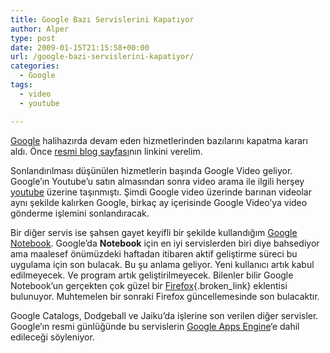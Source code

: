 ```yaml
---
title: Google Bazı Servislerini Kapatıyor
author: Alper
type: post
date: 2009-01-15T21:15:58+00:00
url: /google-bazi-servislerini-kapatiyor/
categories:
  - Google
tags:
  - video
  - youtube

---
```

[Google][1] halihazırda devam eden hizmetlerinden bazılarını kapatma kararı aldı. Önce [resmi blog sayfası][2]nın linkini verelim. 

Sonlandırılması düşünülen hizmetlerin başında Google Video geliyor. Google&#8217;ın Youtube&#8217;u satın almasından sonra video arama ile ilgili herşey [youtube][3] üzerine taşınmıştı. Şimdi Google video üzerinde barınan videolar aynı şekilde kalırken Google, birkaç ay içerisinde Google Video&#8217;ya video gönderme işlemini sonlandıracak. 

Bir diğer servis ise şahsen gayet keyifli bir şekilde kullandığım [Google Notebook][4]. Google&#8217;da **Notebook** için en iyi servislerden biri diye bahsediyor ama maalesef önümüzdeki haftadan itibaren aktif geliştirme süreci bu uygulama için son bulacak. Bu şu anlama geliyor. Yeni kullanıcı artık kabul edilmeyecek. Ve program artık geliştirilmeyecek. Bilenler bilir Google Notebook&#8217;un gerçekten çok güzel bir [Firefox][5]{.broken_link} eklentisi bulunuyor. Muhtemelen bir sonraki Firefox güncellemesinde son bulacaktır. 

Google Catalogs, Dodgeball ve Jaiku&#8217;da işlerine son verilen diğer servisler. Google&#8217;ın resmi günlüğünde bu servislerin [Google Apps Engine][6]&#8216;e dahil edileceği söyleniyor.

 [1]: https://www.google.com.tr/
 [2]: https://googlesystem.blogspot.com/2009/01/google-closes-many-services.html
 [3]: https://www.youtube.com/
 [4]: https://www.google.com/gn
 [5]: https://www.mozilla-europe.org/tr/firefox/
 [6]: https://code.google.com/appengine/